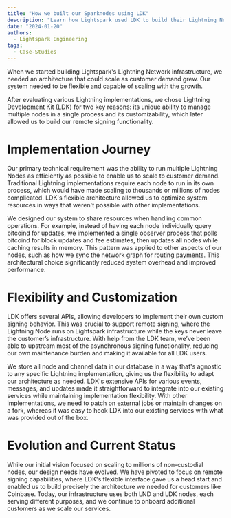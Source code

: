 ```yaml
---
title: "How we built our Sparknodes using LDK"
description: "Learn how Lightspark used LDK to build their Lightning Network infrastructure"
date: "2024-01-20"
authors:
  - Lightspark Engineering
tags:
  - Case-Studies
---
```


When we started building Lightspark's Lightning Network infrastructure, we needed an architecture that could scale as customer demand grew. Our system needed to be flexible and capable of scaling with the growth.

After evaluating various Lightning implementations, we chose Lightning Development Kit (LDK) for two key reasons: its unique ability to manage multiple nodes in a single process and its customizability, which later allowed us to build our remote signing functionality.

# Implementation Journey

Our primary technical requirement was the ability to run multiple Lightning Nodes as efficiently as possible to enable us to scale to customer demand. Traditional Lightning implementations require each node to run in its own process, which would have made scaling to thousands or millions of nodes complicated. LDK's flexible architecture allowed us to optimize system resources in ways that weren't possible with other implementations.

We designed our system to share resources when handling common operations. For example, instead of having each node individually query bitcoind for updates, we implemented a single observer process that polls bitcoind for block updates and fee estimates, then updates all nodes while caching results in memory. This pattern was applied to other aspects of our nodes, such as how we sync the network graph for routing payments. This architectural choice significantly reduced system overhead and improved performance.

# Flexibility and Customization

LDK offers several APIs, allowing developers to implement their own custom signing behavior. This was crucial to support remote signing, where the Lightning Node runs on Lightspark infrastructure while the keys never leave the customer’s infrastructure. With help from the LDK team, we’ve been able to upstream most of the asynchronous signing functionality, reducing our own maintenance burden and making it available for all LDK users.

We store all node and channel data in our database in a way that's agnostic to any specific Lightning implementation, giving us the flexibility to adapt our architecture as needed. LDK's extensive APIs for various events, messages, and updates made it straightforward to integrate into our existing services while maintaining implementation flexibility. With other implementations, we need to patch on external jobs or maintain changes on a fork, whereas it was easy to hook LDK into our existing services with what was provided out of the box.

# Evolution and Current Status

While our initial vision focused on scaling to millions of non-custodial nodes, our design needs have evolved. We have pivoted to focus on remote signing capabilities, where LDK's flexible interface gave us a head start and enabled us to build precisely the architecture we needed for customers like Coinbase. Today, our infrastructure uses both LND and LDK nodes, each serving different purposes, and we continue to onboard additional customers as we scale our services.
